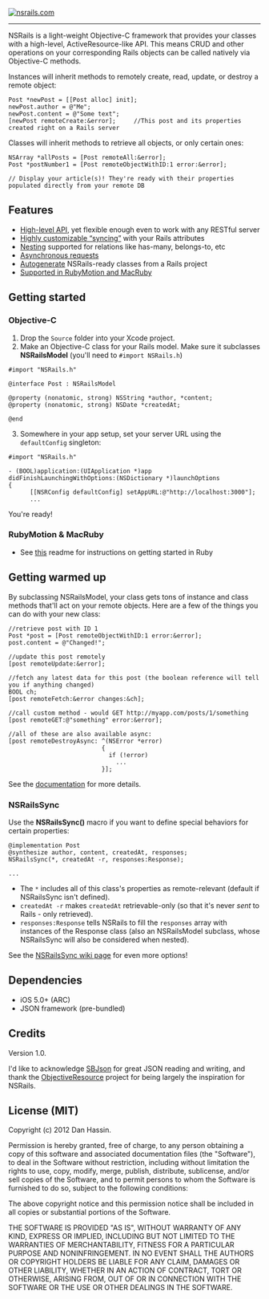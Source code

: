 [![nsrails.com](http://i.imgur.com/3FFpT.png)](http://nsrails.com/)

***

NSRails is a light-weight Objective-C framework that provides your classes with a high-level, ActiveResource-like API. This means CRUD and other operations on your corresponding Rails objects can be called natively via Objective-C methods.

Instances will inherit methods to remotely create, read, update, or destroy a remote object:

```objc
Post *newPost = [[Post alloc] init];
newPost.author = @"Me";
newPost.content = @"Some text";
[newPost remoteCreate:&error];     //This post and its properties created right on a Rails server
```

Classes will inherit methods to retrieve all objects, or only certain ones:

```objc
NSArray *allPosts = [Post remoteAll:&error];
Post *postNumber1 = [Post remoteObjectWithID:1 error:&error];

// Display your article(s)! They're ready with their properties populated directly from your remote DB
```

Features
--------

* [High-level API](http://dingbat.github.com/nsrails/html/Classes/NSRailsModel.html), yet flexible enough even to work with any RESTful server
* [Highly customizable “syncing”](https://github.com/dingbat/nsrails/wiki/NSRailsSync) with your Rails attributes
* [Nesting](https://github.com/dingbat/nsrails/wiki/Nesting) supported for relations like has-many, belongs-to, etc
* [Asynchronous requests](http://dingbat.github.com/nsrails/html/Classes/NSRailsModel.html)
* [Autogenerate](https://github.com/dingbat/nsrails/tree/master/autogen) NSRails-ready classes from a Rails project
* [Supported in RubyMotion and MacRuby](https://github.com/dingbat/nsrails/tree/master/demos/rubymotion)

Getting started
---------

### Objective-C

1. Drop the `Source` folder into your Xcode project.
2. Make an Objective-C class for your Rails model. Make sure it subclasses **NSRailsModel** (you'll need to `#import NSRails.h`)

  ```objc
  #import "NSRails.h"

  @interface Post : NSRailsModel

  @property (nonatomic, strong) NSString *author, *content;
  @property (nonatomic, strong) NSDate *createdAt;
  
  @end
  ```

3. Somewhere in your app setup, set your server URL using the `defaultConfig` singleton:

  ```objc
  #import "NSRails.h"

  - (BOOL)application:(UIApplication *)app didFinishLaunchingWithOptions:(NSDictionary *)launchOptions
  {
        [[NSRConfig defaultConfig] setAppURL:@"http://localhost:3000"];
        ...
  ```
  
You're ready!
  
### RubyMotion & MacRuby

  * See [this](https://github.com/dingbat/nsrails/tree/master/demos/rubymotion) readme for instructions on getting started in Ruby

Getting warmed up
----------

By subclassing NSRailsModel, your class gets tons of instance and class methods that'll act on your remote objects. Here are a few of the things you can do with your new class:

```objc
//retrieve post with ID 1
Post *post = [Post remoteObjectWithID:1 error:&error];
post.content = @"Changed!";

//update this post remotely
[post remoteUpdate:&error];

//fetch any latest data for this post (the boolean reference will tell you if anything changed)
BOOL ch;
[post remoteFetch:&error changes:&ch];

//call custom method - would GET http://myapp.com/posts/1/something
[post remoteGET:@"something" error:&error];

//all of these are also available async:
[post remoteDestroyAsync: ^(NSError *error) 
                          {
                            if (!error)
                              ...
                          }];

```

See the [documentation](http://dingbat.github.com/nsrails/) for more details.

### NSRailsSync

Use the **NSRailsSync()** macro if you want to define special behaviors for certain properties:

```objc
@implementation Post
@synthesize author, content, createdAt, responses;
NSRailsSync(*, createdAt -r, responses:Response);

...
```

- The `*` includes all of this class's properties as remote-relevant (default if NSRailsSync isn't defined). 
- `createdAt -r` makes `createdAt` retrievable-only (so that it's never *sent* to Rails - only retrieved).
- `responses:Response` tells NSRails to fill the `responses` array with instances of the Response class (also an NSRailsModel subclass, whose NSRailsSync will also be considered when nested).


See the [NSRailsSync wiki page](https://github.com/dingbat/nsrails/wiki/NSRailsSync) for even more options!

Dependencies
--------

* iOS 5.0+ (ARC)
* JSON framework (pre-bundled)

Credits
----------

Version 1.0.

I'd like to acknowledge [SBJson](https://github.com/stig/json-framework) for great JSON reading and writing, and thank the [ObjectiveResource](https://github.com/yfactorial/objectiveresource) project for being largely the inspiration for NSRails.

License (MIT)
---------

Copyright (c) 2012 Dan Hassin.

Permission is hereby granted, free of charge, to any person obtaining a copy of this software and associated documentation files (the
"Software"), to deal in the Software without restriction, including without limitation the rights to use, copy, modify, merge, publish, distribute, sublicense, and/or sell copies of the Software, and to permit persons to whom the Software is furnished to do so, subject to the following conditions:

The above copyright notice and this permission notice shall be included in all copies or substantial portions of the Software.

THE SOFTWARE IS PROVIDED "AS IS", WITHOUT WARRANTY OF ANY KIND, EXPRESS OR IMPLIED, INCLUDING BUT NOT LIMITED TO THE WARRANTIES OF MERCHANTABILITY, FITNESS FOR A PARTICULAR PURPOSE AND NONINFRINGEMENT. IN NO EVENT SHALL THE AUTHORS OR COPYRIGHT HOLDERS BE LIABLE FOR ANY CLAIM, DAMAGES OR OTHER LIABILITY, WHETHER IN AN ACTION OF CONTRACT, TORT OR OTHERWISE, ARISING FROM, OUT OF OR IN CONNECTION WITH THE SOFTWARE OR THE USE OR OTHER DEALINGS IN THE SOFTWARE.